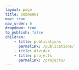 ```yaml
---
layout: page
title: submenus
nav: true
nav_order: 6
dropdown: true
to_publish: false
children: 
    - title: publications
      permalink: /publications/
    - title: divider
    - title: projects
      permalink: /projects/
---
```

